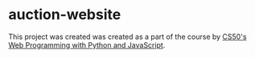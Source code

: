 # auction-website

This project was created was created as a part of the course by [CS50's Web Programming with Python and JavaScript](https://www.edx.org/course/cs50s-web-programming-with-python-and-javascript).
